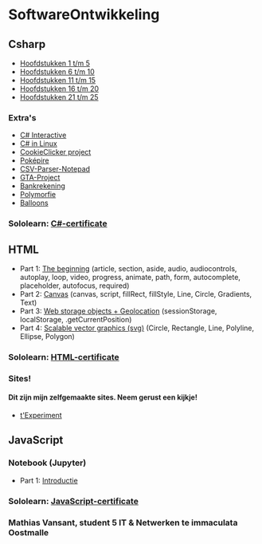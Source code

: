# SoftwareOntwikkeling
## Csharp
- [Hoofdstukken 1 t/m 5](CSharp/Hoofdstukken1-5.md)
- [Hoofdstukken 6 t/m 10](CSharp/Hoofdstukken6-10.md)
- [Hoofdstukken 11 t/m 15](CSharp/Hoofdstukken11-15.md)
- [Hoofdstukken 16 t/m 20](CSharp/Hoofdstukken16-20.md)
- [Hoofdstukken 21 t/m 25](CSharp/Hoofdstukken21-25.md)
### Extra's
- [C# Interactive](CSharp/Csharp-Interactive/Csharp-Interactive.md)
- [C# in Linux](CSharp/Linux/Linux.md)
- [CookieClicker project](https://github.com/MathiasV-immalle/CookieClicker)
- [Poképire](https://github.com/MathiasV-immalle/EersteGame)
- [CSV-Parser-Notepad](https://github.com/MathiasV-immalle/CSV-parser-Notepad)
- [GTA-Project](https://github.com/MathiasV-immalle/GTA-project)
- [Bankrekening](https://github.com/MathiasV-immalle/Bankrekening)
- [Polymorfie](https://github.com/MathiasV-immalle/polymorfieExperiment)
- [Balloons](https://github.com/MathiasV-immalle/balloonz)
### Sololearn: [C#-certificate](CSharp/SoloLearnCSharp/SoloLearnCSharp.md)
## HTML
- Part 1: [The beginning](HTML/Hoofdstukken/The-Beginning.md) (article, section, aside, audio, audiocontrols, autoplay, loop, video, progress, animate, path, form, autocomplete, placeholder, autofocus, required)
- Part 2: [Canvas](HTML/Hoofdstukken/Canvas.md) (canvas, script, fillRect, fillStyle, Line, Circle, Gradients, Text)
- Part 3: [Web storage objects + Geolocation](HTML/Hoofdstukken/Web-storage-objects+Geolocation.md) (sessionStorage, localStorage, .getCurrentPosition)
- Part 4: [Scalable vector graphics (svg)](HTML/Hoofdstukken/Scalable-vector-graphics.md) (Circle, Rectangle, Line, Polyline, Ellipse, Polygon)
### Sololearn: [HTML-certificate](HTML/HTMLSoloLearn/SololearnHTML.md)
### Sites!
#### Dit zijn mijn zelfgemaakte sites. Neem gerust een kijkje!
- [t'Experiment](https://mathiasv-immalle.github.io/tExperiment/)
## JavaScript
### Notebook (Jupyter)
- Part 1: [Introductie](JavaScript/Notebook/Javascript+introductie.ipynb) 
### Sololearn: [JavaScript-certificate](JavaScript/JavaScriptSoloLearn/SoloLearnJavaScript.md)
### Mathias Vansant, student 5 IT & Netwerken te immaculata Oostmalle
